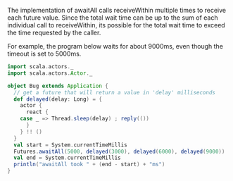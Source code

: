 The implementation of awaitAll calls receiveWithin multiple times to receive each future value. Since the total wait time can be up to the sum of each individual call to receiveWithin, its possible for the total wait time to exceed the time requested by the caller.

For example, the program below waits for about 9000ms, even though the timeout is set to 5000ms.

```scala
import scala.actors._
import scala.actors.Actor._

object Bug extends Application {
  // get a future that will return a value in 'delay' milliseconds
  def delayed(delay: Long) = {
    actor {
      react {
	case _ => Thread.sleep(delay) ; reply(())
      }
    } !! ()
  }
  val start = System.currentTimeMillis
  Futures.awaitAll(5000, delayed(3000), delayed(6000), delayed(9000))
  val end = System.currentTimeMillis
  println("awaitAll took " + (end - start) + "ms")
}
```
